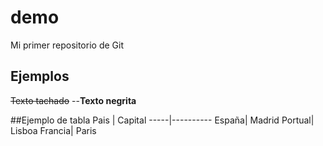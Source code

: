 # demo
Mi primer repositorio de Git

## Ejemplos
~~Texto tachado~~
--**Texto negrita**

##Ejemplo de tabla
Pais | Capital
-----|----------
España| Madrid
Portual| Lisboa
Francia| Paris
